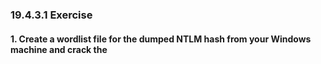 ### 19.4.3.1 Exercise
#### 1. Create a wordlist file for the dumped NTLM hash from your Windows machine and crack the
